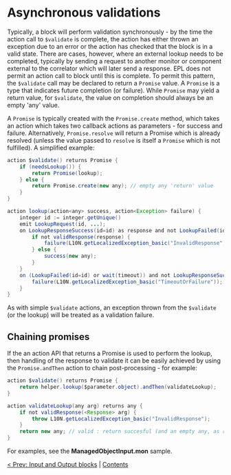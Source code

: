 # Asynchronous validations

Typically, a block will perform validation synchronously - by the time the action call to `$validate` is complete, the action has either thrown an exception due to an error or the action has checked that the block is in a valid state. There are cases, however, where an external lookup needs to be completed, typically by sending a request to another monitor or component external to the correlator which will later send a response. EPL does not permit an action call to block until this is complete.  To permit this pattern, the `$validate` call may be declared to return a `Promise` value. A `Promise` is a type that indicates future completion (or failure).  While `Promise` may yield a return value, for `$validate`, the value on completion should always be an empty 'any' value.

A `Promise` is typically created with the `Promise.create` method, which takes an action which takes two callback actions as parameters - for success and failure.  Alternatively, `Promise.resolve` will return a Promise which is already resolved (unless the value passed to `resolve` is itself a `Promise` which is not fulfilled).  A simplified example:

```Java
action $validate() returns Promise {
    if (needsLookup()) {
        return Promise(lookup);
    } else {
        return Promise.create(new any); // empty any 'return' value
    }
}

action lookup(action<any> success, action<Exception> failure) {
    integer id := integer.getUnique()
    emit LookupRequest(id, ...);
    on LookupResponseSuccess(id=id) as response and not LookupFailed(id=id) within(timeout) {
        if not validResponse(response) {
            failure(L10N.getLocalizedException_basic("InvalidResponse"));
        } else {
            success(new any);
        }
    }
    on (LookupFailed(id=id) or wait(timeout)) and not LookupResponseSuccess(id=id) {
        failure(L10N.getLocalizedException_basic("TimeoutOrFailure"));
    }
}
```

As with simple `$validate` actions, an exception thrown from the `$validate` (or the lookup) will be treated as a validation failure.

## Chaining promises

If the an action API that returns a Promise is used to perform the lookup, then handling of the response to validate it can be easily achieved by using the `Promise.andThen` action to chain post-processing - for example:

```Java
action $validate() returns Promise {
    return helper.lookup($parameter.object).andThen(validateLookup);
}

action validateLookup(any arg) returns any {
    if not validResponse(<Response> arg) {
        throw L10N.getLocalizedException_basic("InvalidResponse");
    }
    return new any; // valid : return succesful (and an empty any, as required from the $validate).
}
```

For examples, see the **ManagedObjectInput.mon** sample.

[< Prev: Input and Output blocks](100-InputAndOutput.md) | [Contents](000-contents.md)
